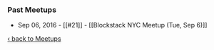 ### Past Meetups
* Sep 06, 2016 - [[#21]] - [[Blockstack NYC Meetup (Tue, Sep 6)]]

[‹ back to Meetups](meetups.md)
